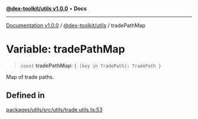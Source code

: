 [**@dex-toolkit/utils v1.0.0**](../README.md) • **Docs**

***

[Documentation v1.0.0](../../../packages.md) / [@dex-toolkit/utils](../README.md) / tradePathMap

# Variable: tradePathMap

> `const` **tradePathMap**: `{ [key in TradePath]: TradePath }`

Map of trade paths.

## Defined in

[packages/utils/src/utils/trade.utils.ts:53](https://github.com/niZmosis/dex-toolkit/blob/3d8b41b44787b30fbea5de3ab4737662ffb61bc8/packages/utils/src/utils/trade.utils.ts#L53)
